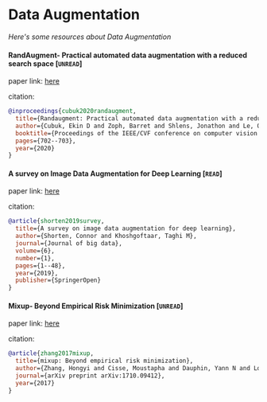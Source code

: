 # Data Augmentation
*Here's some resources about Data Augmentation*


#### RandAugment- Practical automated data augmentation with a reduced search space [`UNREAD`]
paper link: [here](http://openaccess.thecvf.com/content_CVPRW_2020/papers/w40/Cubuk_Randaugment_Practical_Automated_Data_Augmentation_With_a_Reduced_Search_Space_CVPRW_2020_paper.pdf)

citation: 
```bibtex
@inproceedings{cubuk2020randaugment,
  title={Randaugment: Practical automated data augmentation with a reduced search space},
  author={Cubuk, Ekin D and Zoph, Barret and Shlens, Jonathon and Le, Quoc V},
  booktitle={Proceedings of the IEEE/CVF conference on computer vision and pattern recognition workshops},
  pages={702--703},
  year={2020}
}
```


#### A survey on Image Data Augmentation for Deep Learning [`READ`]
paper link: [here](https://journalofbigdata.springeropen.com/track/pdf/10.1186/s40537-019-0197-0.pdf)

citation: 
```bibtex
@article{shorten2019survey,
  title={A survey on image data augmentation for deep learning},
  author={Shorten, Connor and Khoshgoftaar, Taghi M},
  journal={Journal of big data},
  volume={6},
  number={1},
  pages={1--48},
  year={2019},
  publisher={SpringerOpen}
}
```


#### Mixup- Beyond Empirical Risk Minimization [`UNREAD`]
paper link: [here](https://arxiv.org/pdf/1710.09412.pdf%C2%A0)

citation: 
```bibtex
@article{zhang2017mixup,
  title={mixup: Beyond empirical risk minimization},
  author={Zhang, Hongyi and Cisse, Moustapha and Dauphin, Yann N and Lopez-Paz, David},
  journal={arXiv preprint arXiv:1710.09412},
  year={2017}
}
```